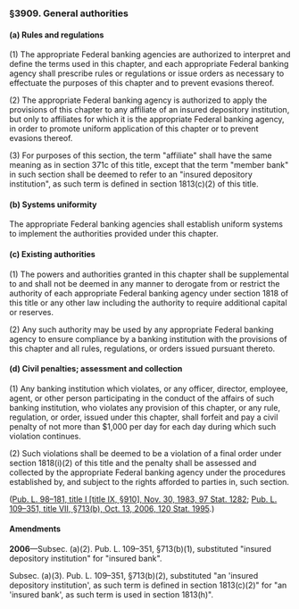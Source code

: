 ### §3909. General authorities ###

[]()

#### (a) Rules and regulations ####

[]()

(1) The appropriate Federal banking agencies are authorized to interpret and define the terms used in this chapter, and each appropriate Federal banking agency shall prescribe rules or regulations or issue orders as necessary to effectuate the purposes of this chapter and to prevent evasions thereof.

[]()

(2) The appropriate Federal banking agency is authorized to apply the provisions of this chapter to any affiliate of an insured depository institution, but only to affiliates for which it is the appropriate Federal banking agency, in order to promote uniform application of this chapter or to prevent evasions thereof.

[]()

(3) For purposes of this section, the term "affiliate" shall have the same meaning as in section 371c of this title, except that the term "member bank" in such section shall be deemed to refer to an "insured depository institution", as such term is defined in section 1813(c)(2) of this title.

[]()

#### (b) Systems uniformity ####

The appropriate Federal banking agencies shall establish uniform systems to implement the authorities provided under this chapter.

[]()

#### (c) Existing authorities ####

[]()

(1) The powers and authorities granted in this chapter shall be supplemental to and shall not be deemed in any manner to derogate from or restrict the authority of each appropriate Federal banking agency under section 1818 of this title or any other law including the authority to require additional capital or reserves.

[]()

(2) Any such authority may be used by any appropriate Federal banking agency to ensure compliance by a banking institution with the provisions of this chapter and all rules, regulations, or orders issued pursuant thereto.

[]()

#### (d) Civil penalties; assessment and collection ####

[]()

(1) Any banking institution which violates, or any officer, director, employee, agent, or other person participating in the conduct of the affairs of such banking institution, who violates any provision of this chapter, or any rule, regulation, or order, issued under this chapter, shall forfeit and pay a civil penalty of not more than $1,000 per day for each day during which such violation continues.

[]()

(2) Such violations shall be deemed to be a violation of a final order under section 1818(i)(2) of this title and the penalty shall be assessed and collected by the appropriate Federal banking agency under the procedures established by, and subject to the rights afforded to parties in, such section.

([Pub. L. 98–181, title I [title IX, §910], Nov. 30, 1983, 97 Stat. 1282](/statviewer.htm?volume=97&page=1282); [Pub. L. 109–351, title VII, §713(b), Oct. 13, 2006, 120 Stat. 1995](/statviewer.htm?volume=120&page=1995).)

#### Amendments ####

**2006**—Subsec. (a)(2). Pub. L. 109–351, §713(b)(1), substituted "insured depository institution" for "insured bank".

Subsec. (a)(3). Pub. L. 109–351, §713(b)(2), substituted "an 'insured depository institution', as such term is defined in section 1813(c)(2)" for "an 'insured bank', as such term is used in section 1813(h)".